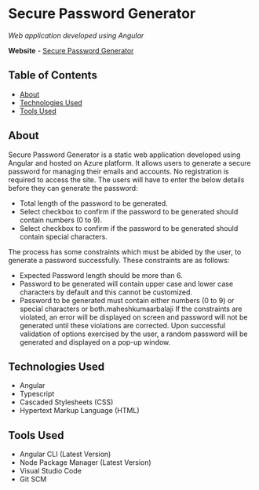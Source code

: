 # Secure Password Generator

*Web application developed using Angular*

**Website** - [Secure Password Generator](https://secure-password-generator.cfts-mkb.com)

## Table of Contents

- [About](https://github.com/maheshkumaarbalaji/secure-password-generator#about)
- [Technologies Used](https://github.com/maheshkumaarbalaji/secure-password-generator#technologies-used)
- [Tools Used](https://github.com/maheshkumaarbalaji/secure-password-generator#tools-used)

## About

Secure Password Generator is a static web application developed using Angular and hosted on Azure platform. It allows users to generate a secure password for managing their emails and accounts. No registration is required to access the site. The users will have to enter the below details before they can generate the password:

- Total length of the password to be generated.
- Select checkbox to confirm if the password to be generated should contain numbers (0 to 9).
- Select checkbox to confirm if the password to be generated should contain special characters.

The process has some constraints which must be abided by the user, to generate a password successfully. These constraints are as follows:

- Expected Password length should be more than 6.
- Password to be generated will contain upper case and lower case characters by default and this cannot be customized.
- Password to be generated must contain either numbers (0 to 9) or special characters or both.maheshkumaarbalaji
If the constraints are violated, an error will be displayed on screen and password will not be generated until these violations are corrected. Upon successful validation of options exercised by the user, a random password will be generated and displayed on a pop-up window.

## Technologies Used

- Angular
- Typescript
- Cascaded Stylesheets (CSS)
- Hypertext Markup Language (HTML)

## Tools Used

- Angular CLI (Latest Version)
- Node Package Manager (Latest Version)
- Visual Studio Code
- Git SCM
